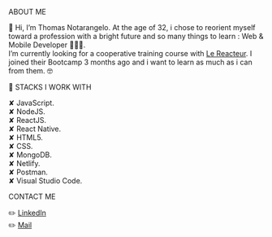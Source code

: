 
ABOUT ME

👋 Hi, I’m Thomas Notarangelo.
At the age of 32, i chose to reorient myself toward a profession with a bright future and so many things to learn : Web & Mobile Developer 🚀🚀🚀.  
I’m currently looking for a cooperative training course with  [Le Reacteur](https://www.lereacteur.io/). I joined their Bootcamp 3 months ago and i want to learn as much as i can from them. 🤓

🧷 STACKS I WORK WITH 

✘ JavaScript.   
✘ NodeJS.    
✘ ReactJS.   
✘ React Native.   
✘ HTML5.   
✘ CSS.   
✘ MongoDB.   
✘ Netlify.   
✘ Postman.       
✘ Visual Studio Code.   

CONTACT ME

✏️ [LinkedIn](https://www.linkedin.com/in/thomas-notarangelo/)  
✏️ [Mail](thomasnotarangelo@hotmail.fr)


<!---
ThomasNotarangelo/ThomasNotarangelo is a ✨ special ✨ repository because its `README.md` (this file) appears on your GitHub profile.
You can click the Preview link to take a look at your changes.
--->
